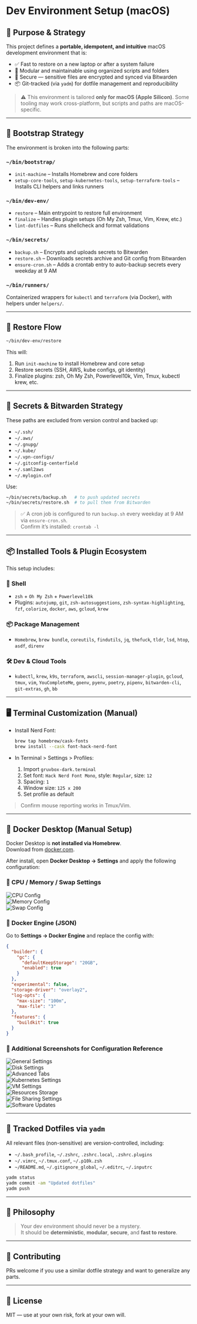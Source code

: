 # Dev Environment Setup (macOS)

## 🎯 Purpose & Strategy

This project defines a **portable, idempotent, and intuitive** macOS development environment that is:

- ✅ Fast to restore on a new laptop or after a system failure
- 🧱 Modular and maintainable using organized scripts and folders
- 🔐 Secure — sensitive files are encrypted and synced via Bitwarden
- 📦 Git-tracked (via `yadm`) for dotfile management and reproducibility

> ⚠️ This environment is tailored **only for macOS (Apple Silicon)**. Some tooling may work cross-platform, but scripts and paths are macOS-specific.

---

## 🚀 Bootstrap Strategy

The environment is broken into the following parts:

### `~/bin/bootstrap/`
- `init-machine` – Installs Homebrew and core folders
- `setup-core-tools`, `setup-kubernetes-tools`, `setup-terraform-tools` – Installs CLI helpers and links runners

### `~/bin/dev-env/`
- `restore` – Main entrypoint to restore full environment
- `finalize` – Handles plugin setups (Oh My Zsh, Tmux, Vim, Krew, etc.)
- `lint-dotfiles` – Runs shellcheck and format validations

### `~/bin/secrets/`
- `backup.sh` – Encrypts and uploads secrets to Bitwarden
- `restore.sh` – Downloads secrets archive and Git config from Bitwarden
- `ensure-cron.sh` – Adds a crontab entry to auto-backup secrets every weekday at 9 AM

### `~/bin/runners/`
Containerized wrappers for `kubectl` and `terraform` (via Docker), with helpers under `helpers/`.

---

## 🔁 Restore Flow

```bash
~/bin/dev-env/restore
```

This will:

1. Run `init-machine` to install Homebrew and core setup
2. Restore secrets (SSH, AWS, kube configs, git identity)
3. Finalize plugins: zsh, Oh My Zsh, Powerlevel10k, Vim, Tmux, kubectl krew, etc.

---

## 🔐 Secrets & Bitwarden Strategy

These paths are excluded from version control and backed up:

- `~/.ssh/`
- `~/.aws/`
- `~/.gnupg/`
- `~/.kube/`
- `~/.vpn-configs/`
- `~/.gitconfig-centerfield`
- `~/.saml2aws`
- `~/.mylogin.cnf`

Use:

```bash
~/bin/secrets/backup.sh   # to push updated secrets
~/bin/secrets/restore.sh  # to pull them from Bitwarden
```

> ✅ A cron job is configured to run `backup.sh` every weekday at 9 AM via `ensure-cron.sh`.  
> Confirm it’s installed: `crontab -l`

---

## 📦 Installed Tools & Plugin Ecosystem

This setup includes:

### 🐚 Shell
- `zsh` + `Oh My Zsh` + `Powerlevel10k`
- Plugins: `autojump`, `git`, `zsh-autosuggestions`, `zsh-syntax-highlighting`, `fzf`, `colorize`, `docker`, `aws`, `gcloud`, `krew`

### 📦 Package Management
- `Homebrew`, `brew bundle`, `coreutils`, `findutils`, `jq`, `thefuck`, `tldr`, `lsd`, `htop`, `asdf`, `direnv`

### 🛠️ Dev & Cloud Tools
- `kubectl`, `krew`, `k9s`, `terraform`, `awscli`, `session-manager-plugin`, `gcloud`, `tmux`, `vim`, `YouCompleteMe`, `goenv`, `pyenv`, `poetry`, `pipenv`, `bitwarden-cli`, `git-extras`, `gh`, `bb`

---

## 🖥️ Terminal Customization (Manual)

- Install Nerd Font:

  ```bash
  brew tap homebrew/cask-fonts
  brew install --cask font-hack-nerd-font
  ```

- In Terminal > Settings > Profiles:

  1. Import `gruvbox-dark.terminal`
  2. Set font: `Hack Nerd Font Mono`, style: `Regular`, size: `12`
  3. Spacing: `1`
  4. Window size: `125 x 200`
  5. Set profile as default

> Confirm mouse reporting works in Tmux/Vim.

---

## 🐳 Docker Desktop (Manual Setup)

Docker Desktop is **not installed via Homebrew**.  
Download from [docker.com](https://www.docker.com/products/docker-desktop).

After install, open **Docker Desktop → Settings** and apply the following configuration:

### 🧠 CPU / Memory / Swap Settings

![CPU Config](https://github.com/haarabi/dev-env/assets/2755929/a16138e7-5cf3-4b25-a1b1-394c4b9dca05)  
![Memory Config](https://github.com/haarabi/dev-env/assets/2755929/6ad63deb-fa8a-489f-9741-1c59abae9ce2)  
![Swap Config](https://github.com/haarabi/dev-env/assets/2755929/4e1bf8cc-bfff-4b25-8b92-b58ee39d389f)

### 🧱 Docker Engine (JSON)

Go to **Settings → Docker Engine** and replace the config with:

```json
{
  "builder": {
    "gc": {
      "defaultKeepStorage": "20GB",
      "enabled": true
    }
  },
  "experimental": false,
  "storage-driver": "overlay2",
  "log-opts": {
    "max-size": "100m",
    "max-file": "3"
  },
  "features": {
    "buildkit": true
  }
}
```

### 🔧 Additional Screenshots for Configuration Reference

![General Settings](https://github.com/haarabi/dev-env/assets/2755929/b402612d-3a7a-41c4-8e04-f36beb6968d1)  
![Disk Settings](https://github.com/haarabi/dev-env/assets/2755929/064a22a8-1c60-44ee-9d15-9d5599bbcf8a)  
![Advanced Tabs](https://github.com/haarabi/dev-env/assets/2755929/a733c5ad-b834-4db2-b733-c1e9a276466d)  
![Kubernetes Settings](https://github.com/haarabi/dev-env/assets/2755929/9c98ba13-cb63-40ff-bbbc-c666cf26f6ec)  
![VM Settings](https://github.com/haarabi/dev-env/assets/2755929/fea0be1e-d3f5-488b-b53b-73ac28821676)  
![Resources Storage](https://github.com/haarabi/dev-env/assets/2755929/b04c0e00-31a2-4f56-aab8-ec4233a7ca67)  
![File Sharing Settings](https://github.com/haarabi/dev-env/assets/2755929/60d5a5f2-4dbf-4fe3-8741-5ba0a91aac40)  
![Software Updates](https://github.com/haarabi/dev-env/assets/2755929/71f056fa-085b-4801-b1ac-e44a2dba0982)

---

## 📄 Tracked Dotfiles via `yadm`

All relevant files (non-sensitive) are version-controlled, including:

- `~/.bash_profile`, `~/.zshrc`, `.zshrc.local`, `.zshrc.plugins`
- `~/.vimrc`, `~/.tmux.conf`, `~/.p10k.zsh`
- `~/README.md`, `~/.gitignore_global`, `~/.editrc`, `~/.inputrc`

```bash
yadm status
yadm commit -am "Updated dotfiles"
yadm push
```

---

## 🧠 Philosophy

> Your dev environment should never be a mystery.  
> It should be **deterministic**, **modular**, **secure**, and **fast to restore**.

---

## 💬 Contributing

PRs welcome if you use a similar dotfile strategy and want to generalize any parts.

---

## 📄 License

MIT — use at your own risk, fork at your own will.
